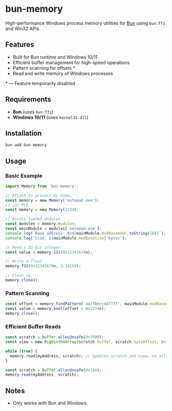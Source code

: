 # bun-memory

High-performance Windows process memory utilities for [Bun](https://bun.sh) using `bun:ffi` and Win32 APIs.

## Features

- Built for Bun runtime and Windows 10/11
- Efficient buffer management for high-speed operations
- Pattern scanning for offsets \*
- Read and write memory of Windows processes

\* — Feature temporarily disabled

## Requirements

- **Bun** (uses `bun:ffi`)
- **Windows 10/11** (uses `kernel32.dll`)

## Installation

```bash
bun add bun-memory
```

## Usage

### Basic Example

```ts
import Memory from 'bun-memory';

// Attach to process by name…
const memory = new Memory('notepad.exe');
// …or PID
const memory = new Memory(1234);

// Access loaded modules
const modules = memory.modules;
const mainModule = modules['notepad.exe'];
console.log(`Base address: 0x${mainModule.modBaseAddr.toString(16)}`);
console.log(`Size: ${mainModule.modBaseSize} bytes`);

// Read a 32-bit integer
const value = memory.i32(0x12345678n);

// Write a float
memory.f32(0x12345678n, 3.14159);

// Clean up
memory.close();
```

### Pattern Scanning

```ts
const offset = memory.findPattern('aa??bbccdd??ff', mainModule.modBaseAddr, mainModule.modBaseSize);
const value = memory.bool(offset + 0x1234n);
memory.close();
```

### Efficient Buffer Reads

```ts
const scratch = Buffer.allocUnsafe(0xf000);
const view = new BigUint64Array(scratch.buffer, scratch.byteOffset, 0xf000 / 8);

while (true) {
  memory.read(myAddress, scratch); // Updates scratch and view, no allocations
}
```

```ts
const scratch = Buffer.allocUnsafe(0x100);
memory.read(myAddress, scratch);
```

## Notes

- Only works with Bun and Windows.
